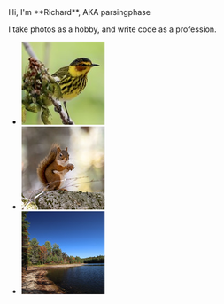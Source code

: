 ---
---
<link rel="stylesheet" href="https://use.fontawesome.com/releases/v5.8.2/css/all.css" integrity="sha384-oS3vJWv+0UjzBfQzYUhtDYW+Pj2yciDJxpsK1OYPAYjqT085Qq/1cq5FLXAZQ7Ay" crossorigin="anonymous">
<script src="https://cdn.jsdelivr.net/npm/@splidejs/splide@latest/dist/js/splide.min.js"></script>
<link rel="stylesheet" href="https://cdn.jsdelivr.net/npm/@splidejs/splide@latest/dist/css/splide.min.css">
Hi, I'm **Richard**, AKA parsingphase

I take photos as a hobby, and write code as a profession.

<div class="splide">
	<div class="splide__track">
		<ul class="splide__list">
			<li class="splide__slide">
<img alt="Cape May Warbler" src="images/capemay.jpg" />
			</li>
			<li class="splide__slide">
<img alt="Red Squirrel" src="images/squirrel.jpg" />
			</li>
			<li class="splide__slide">
<img alt="Quabbin MA" src="images/quabbin.jpg" />
			</li>
		</ul>
	</div>
</div>




<script>
	new Splide('.splide', {autoplay:true, perPage: 3}).mount();
</script>
